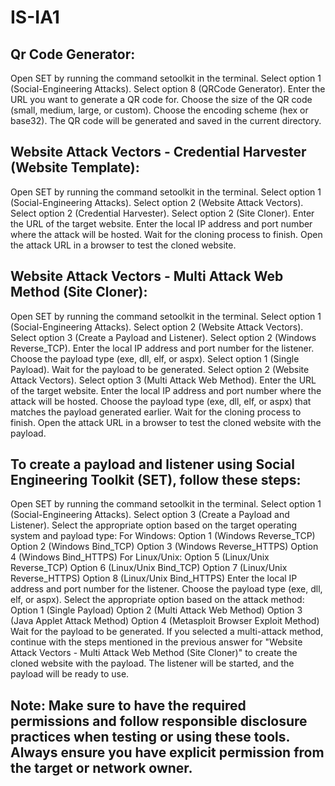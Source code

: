 # IS-IA1

## Qr Code Generator:

Open SET by running the command setoolkit in the terminal.
Select option 1 (Social-Engineering Attacks).
Select option 8 (QRCode Generator).
Enter the URL you want to generate a QR code for.
Choose the size of the QR code (small, medium, large, or custom).
Choose the encoding scheme (hex or base32).
The QR code will be generated and saved in the current directory.

## Website Attack Vectors - Credential Harvester (Website Template):

Open SET by running the command setoolkit in the terminal.
Select option 1 (Social-Engineering Attacks).
Select option 2 (Website Attack Vectors).
Select option 2 (Credential Harvester).
Select option 2 (Site Cloner).
Enter the URL of the target website.
Enter the local IP address and port number where the attack will be hosted.
Wait for the cloning process to finish.
Open the attack URL in a browser to test the cloned website.

## Website Attack Vectors - Multi Attack Web Method (Site Cloner):

Open SET by running the command setoolkit in the terminal.
Select option 1 (Social-Engineering Attacks).
Select option 2 (Website Attack Vectors).
Select option 3 (Create a Payload and Listener).
Select option 2 (Windows Reverse_TCP).
Enter the local IP address and port number for the listener.
Choose the payload type (exe, dll, elf, or aspx).
Select option 1 (Single Payload).
Wait for the payload to be generated.
Select option 2 (Website Attack Vectors).
Select option 3 (Multi Attack Web Method).
Enter the URL of the target website.
Enter the local IP address and port number where the attack will be hosted.
Choose the payload type (exe, dll, elf, or aspx) that matches the payload generated earlier.
Wait for the cloning process to finish.
Open the attack URL in a browser to test the cloned website with the payload.

## To create a payload and listener using Social Engineering Toolkit (SET), follow these steps:

Open SET by running the command setoolkit in the terminal.
Select option 1 (Social-Engineering Attacks).
Select option 3 (Create a Payload and Listener).
Select the appropriate option based on the target operating system and payload type:
For Windows:
Option 1 (Windows Reverse_TCP)
Option 2 (Windows Bind_TCP)
Option 3 (Windows Reverse_HTTPS)
Option 4 (Windows Bind_HTTPS)
For Linux/Unix:
Option 5 (Linux/Unix Reverse_TCP)
Option 6 (Linux/Unix Bind_TCP)
Option 7 (Linux/Unix Reverse_HTTPS)
Option 8 (Linux/Unix Bind_HTTPS)
Enter the local IP address and port number for the listener.
Choose the payload type (exe, dll, elf, or aspx).
Select the appropriate option based on the attack method:
Option 1 (Single Payload)
Option 2 (Multi Attack Web Method)
Option 3 (Java Applet Attack Method)
Option 4 (Metasploit Browser Exploit Method)
Wait for the payload to be generated.
If you selected a multi-attack method, continue with the steps mentioned in the previous answer for "Website Attack Vectors - Multi Attack Web Method (Site Cloner)" to create the cloned website with the payload.
The listener will be started, and the payload will be ready to use.

## Note: Make sure to have the required permissions and follow responsible disclosure practices when testing or using these tools. Always ensure you have explicit permission from the target or network owner.
